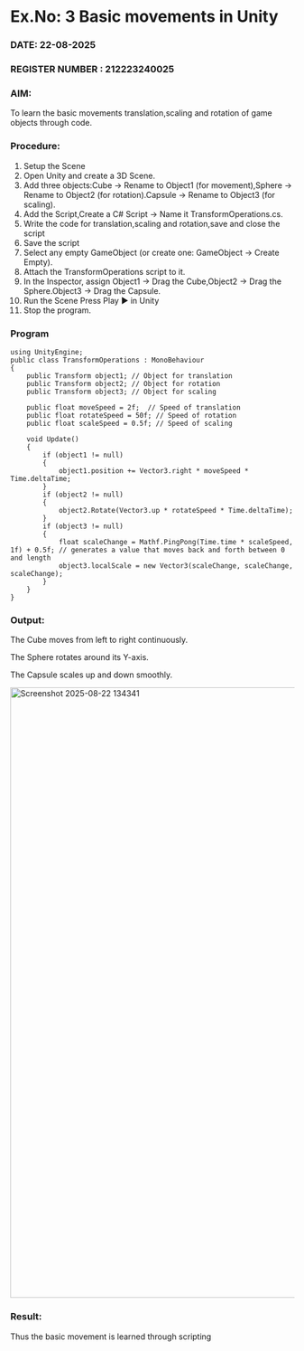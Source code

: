 # Ex.No: 3  Basic movements in Unity 
### DATE: 22-08-2025                                                                           
### REGISTER NUMBER : 212223240025
### AIM: 
 To learn the basic movements translation,scaling and rotation of game objects through code.
### Procedure:
1. Setup the Scene
2. Open Unity and create a 3D Scene.
3. Add three objects:Cube → Rename to Object1 (for movement),Sphere → Rename to Object2 (for rotation).Capsule → Rename to Object3 (for scaling).
4. Add the Script,Create a C# Script → Name it TransformOperations.cs.
5. Write the code for translation,scaling and rotation,save and close the script
6. Save the script
7. Select any empty GameObject (or create one: GameObject → Create Empty).
8. Attach the TransformOperations script to it.
9. In the Inspector, assign Object1 → Drag the Cube,Object2 → Drag the Sphere.Object3 → Drag the Capsule.
10. Run the Scene Press Play ▶️ in Unity
11. Stop the program.
### Program 
```
using UnityEngine;
public class TransformOperations : MonoBehaviour
{
    public Transform object1; // Object for translation
    public Transform object2; // Object for rotation
    public Transform object3; // Object for scaling

    public float moveSpeed = 2f;  // Speed of translation
    public float rotateSpeed = 50f; // Speed of rotation
    public float scaleSpeed = 0.5f; // Speed of scaling

    void Update()
    {
        if (object1 != null)
        {
            object1.position += Vector3.right * moveSpeed * Time.deltaTime;
        }
        if (object2 != null)
        {
            object2.Rotate(Vector3.up * rotateSpeed * Time.deltaTime);
        }
        if (object3 != null)
        {
            float scaleChange = Mathf.PingPong(Time.time * scaleSpeed, 1f) + 0.5f; // generates a value that moves back and forth between 0 and length
            object3.localScale = new Vector3(scaleChange, scaleChange, scaleChange);
        }
    }
}
```
### Output:
The Cube moves from left to right continuously.

The Sphere rotates around its Y-axis.

The Capsule scales up and down smoothly.


<img width="1920" height="1080" alt="Screenshot 2025-08-22 134341" src="https://github.com/user-attachments/assets/604969a5-5656-4518-a92c-df219f3250ba" />



### Result:
Thus the basic movement is learned through scripting


